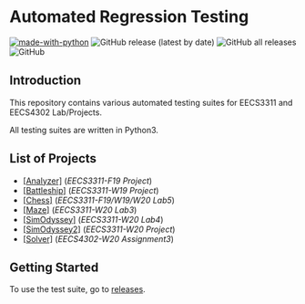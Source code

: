 # Automated Regression Testing

[![made-with-python](https://img.shields.io/badge/Made%20with-Python-1f425f.svg)](https://www.python.org/)
![GitHub release (latest by date)](https://img.shields.io/github/v/release/MaxsLi/AutomatedRegressionTesting)
![GitHub all releases](https://img.shields.io/github/downloads/MaxsLi/AutomatedRegressionTesting/total)
![GitHub](https://img.shields.io/github/license/MaxsLi/AutomatedRegressionTesting)

## Introduction

This repository contains various automated testing suites for EECS3311 and EECS4302 Lab/Projects.

All testing suites are written in Python3.

## List of Projects

* [[Analyzer]](/Analyzer) (*EECS3311-F19 Project*)
* [[Battleship]](/Battleship) (*EECS3311-W19 Project*)
* [[Chess]](/Chess) (*EECS3311-F19/W19/W20 Lab5*)
* [[Maze]](/Maze) (*EECS3311-W20 Lab3*)
* [[SimOdyssey]](/SimOdyssey) (*EECS3311-W20 Lab4*)
* [[SimOdyssey2]](/SimOdyssey2) (*EECS3311-W20 Project*)
* [[Solver]](/Solver) (*EECS4302-W20 Assignment3*)

## Getting Started

To use the test suite, go to [releases](https://github.com/MaxsLi/EECS3311AutomatedTesting/releases).
